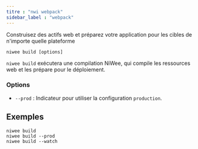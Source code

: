 ```yaml
---
titre : "nwi webpack"
sidebar_label : "webpack"
---
```


Construisez des actifs web et préparez votre application pour les cibles de n'importe quelle plateforme

```shell
niwee build [options]
```

`niwee build` exécutera une compilation NiWee, qui compile les ressources web et les prépare pour le déploiement.

### Options

 - `--prod` : Indicateur pour utiliser la configuration `production`.
      

## Exemples

```shell
niwee build
niwee build --prod
niwee build --watch
```
